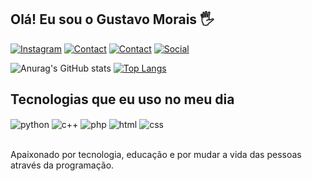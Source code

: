 
## Olá! Eu sou o Gustavo Morais 🖐️

[![Instagram](https://img.shields.io/badge/Instagram-E4405F?style=for-the-badge&logo=instagram&logoColor=white)](https://instagram.com/gustavomo79)
[![Contact](https://img.shields.io/badge/Gmail-D14836?style=for-the-badge&logo=gmail&logoColor=white)](mailto:gustavo.morais3119@gmail.com)
[![Contact](https://img.shields.io/badge/WhatsApp-25D366?style=for-the-badge&logo=whatsapp&logoColor=white)](https://wa.me/5511949733257)
[![Social](https://img.shields.io/badge/LinkedIn-0077B5?style=for-the-badge&logo=linkedin&logoColor=white)](www.linkedin.com/in/gustavom989)

![Anurag's GitHub stats](https://github-readme-stats.vercel.app/api?username=GustavoM31&show_icons=true&theme=dracula)
[![Top Langs](https://github-readme-stats.vercel.app/api/top-langs/?username=GustavoM31&layout=compact)](https://github.com/GustavoM31/github-readme-stats)

## Tecnologias que eu uso no meu dia

<div style="display: inline_block">
  <img align="center" alt="python" src="https://img.shields.io/badge/Python-3776AB?style=for-the-badge&logo=python&logoColor=white" />
  <img align="center" alt="c++" src="https://img.shields.io/badge/C%2B%2B-00599C?style=for-the-badge&logo=c%2B%2B&logoColor=white" />
  <img align="center" alt="php" src="https://img.shields.io/badge/PHP-777BB4?style=for-the-badge&logo=php&logoColor=white" />
  <img align="center" alt="html" src="https://img.shields.io/badge/HTML-239120?style=for-the-badge&logo=html5&logoColor=white" />
  <img align="center" alt="css" src="https://img.shields.io/badge/CSS-239120?&style=for-the-badge&logo=css3&logoColor=white" />
</div><br/>

Apaixonado por tecnologia, educação e por mudar a vida das pessoas através da programação.


